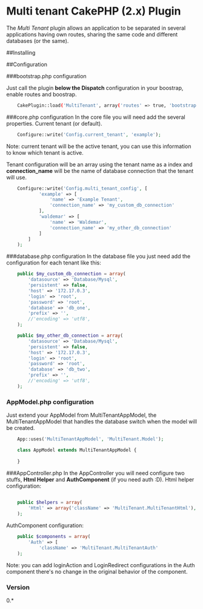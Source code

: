 # Multi tenant CakePHP (2.x) Plugin

The *Multi Tenant* plugin allows an application to be separated in several applications having own routes, sharing the same code and different databases (or the same).

##Installing


##Configuration

###bootstrap.php configuration

Just call the plugin **below the Dispatch** configuration in your boostrap, enable routes and boostrap.

```sh
    CakePlugin::load('MultiTenant', array('routes' => true, 'bootstrap' => true));
```
###core.php configuration
In the core file you will need add the several properties.
Current tenant (or default).

```php
    Configure::write('Config.current_tenant', 'example');
```
Note: current tenant will be the active tenant, you can use this information to know which tenant is active.

Tenant configuration will be an array using the tenant name as a index and **connection_name** will be the name of database connection that the tenant will use.
```php
    Configure::write('Config.multi_tenant_config', [
            'example' => [
                'name' => 'Example Tenant',
                'connection_name' => 'my_custom_db_connection'
            ],
            'waldemar' => [
                'name' => 'Waldemar',
                'connection_name' => 'my_other_db_connection'
            ]
        ]
    );
```
###database.php configuration
In the database file you just need add the configuration for each tenant like this:

```php
	public $my_custom_db_connection = array(
		'datasource' => 'Database/Mysql',
		'persistent' => false,
		'host' => '172.17.0.3',
		'login' => 'root',
		'password' => 'root',
		'database' => 'db_one',
		'prefix' => '',
		//'encoding' => 'utf8',
	);

	public $my_other_db_connection = array(
		'datasource' => 'Database/Mysql',
		'persistent' => false,
		'host' => '172.17.0.3',
		'login' => 'root',
		'password' => 'root',
		'database' => 'db_two',
		'prefix' => '',
		//'encoding' => 'utf8',
	);
```

### AppModel.php configuration
Just extend your AppModel from MultiTenantAppModel, the MultiTenantAppModel that handles the database switch when the model will be created.
```php
    App::uses('MultiTenantAppModel', 'MultiTenant.Model');

    class AppModel extends MultiTenantAppModel {
    
    }
```
###AppController.php
In the AppController you will need configure two stuffs, **Html Helper** and **AuthComponent** (if you need auth :D).
Html helper configuration:
```php
    
    public $helpers = array(
        'Html' => array('className' => 'MultiTenant.MultiTenantHtml'),
    );
```
AuthComponent configuration:
```php
    public $components = array(
        'Auth' => [
			'className' => 'MultiTenant.MultiTenantAuth'
    );
```
Note: you can add loginAction and LoginRedirect configurations in the Auth component there's no change in the original behavior of the component.

### Version
0.*


